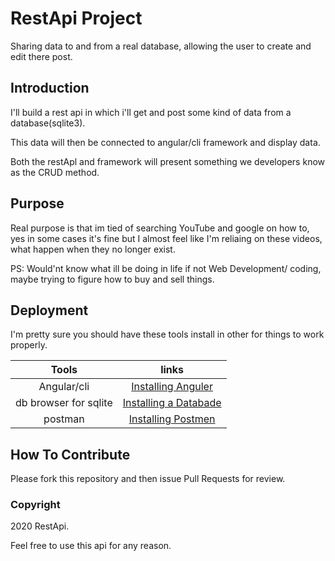 # RestApi Project

Sharing data to and from a real database, allowing the user to create and edit there post.

## Introduction

I'll build a rest api in which i'll get and post some kind of data from a database(sqlite3).

This data will then be connected to angular/cli framework and display data.

Both the restApl and framework will present something we developers know as the CRUD method.

## Purpose

Real purpose is that im tied of searching YouTube and google on how to, yes in some cases it's fine but I almost feel like I'm reliaing on these videos, what happen when they no longer exist.

PS: Would'nt know what ill be doing in life if not Web Development/ coding, maybe trying to figure how to buy and sell things.

## Deployment

I'm pretty sure you should have these tools install in other for things to work properly.

| Tools | links |
| :---: | :---: |
| Angular/cli | <a href="https://angular.io/guide/setup-local">Installing Anguler</a> |
| db browser for sqlite | <a href="https://sqlitebrowser.org/">Installing a Databade</a> |
| postman | <a href="https://www.getpostman.com/">Installing Postmen</a> |

## How To Contribute

Please fork this repository and then issue Pull Requests for review.

### Copyright

2020 RestApi.

Feel free to use this api for any reason.